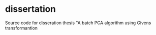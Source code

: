 # dissertation
Source code for disseration thesis "A batch PCA algorithm using Givens transformantion
